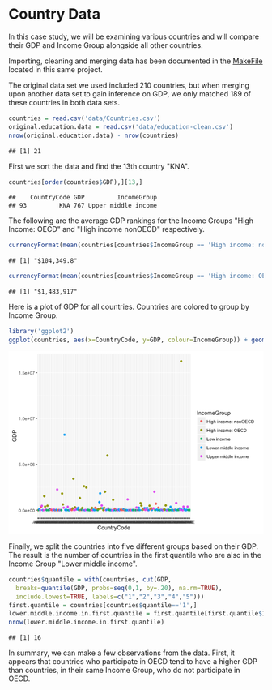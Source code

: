 Country Data
================

In this case study, we will be examining various countries and will compare their GDP and Income Group alongside all other countries.

Importing, cleaning and merging data has been documented in the [MakeFile](MakeFile.Rmd) located in this same project.

The original data set we used included 210 countries, but when merging upon another data set to gain inference on GDP, we only matched 189 of these countries in both data sets.

``` r
countries = read.csv('data/Countries.csv')
original.education.data = read.csv('data/education-clean.csv')
nrow(original.education.data) - nrow(countries)
```

    ## [1] 21

First we sort the data and find the 13th country "KNA".

``` r
countries[order(countries$GDP),][13,]
```

    ##    CountryCode GDP         IncomeGroup
    ## 93         KNA 767 Upper middle income

The following are the average GDP rankings for the Income Groups "High Income: OECD" and "High income nonOECD" respectively.

``` r
currencyFormat(mean(countries[countries$IncomeGroup == 'High income: nonOECD',]$GDP))
```

    ## [1] "$104,349.8"

``` r
currencyFormat(mean(countries[countries$IncomeGroup == 'High income: OECD',]$GDP))
```

    ## [1] "$1,483,917"

Here is a plot of GDP for all countries. Countries are colored to group by Income Group.

``` r
library('ggplot2')
ggplot(countries, aes(x=CountryCode, y=GDP, colour=IncomeGroup)) + geom_point() + scale_fill_manual(values=c('#CC6666', '#9999CC', '#66CC99', '#3c0', 'c65', '3c9'))
```

![](README_files/figure-markdown_github/unnamed-chunk-5-1.png)

Finally, we split the countries into five different groups based on their GDP. The result is the number of countries in the first quantile who are also in the Income Group "Lower middle income".

``` r
countries$quantile = with(countries, cut(GDP,
  breaks=quantile(GDP, probs=seq(0,1, by=.20), na.rm=TRUE),
  include.lowest=TRUE, labels=c("1","2","3","4","5")))
first.quantile = countries[countries$quantile=='1',]
lower.middle.income.in.first.quantile = first.quantile[first.quantile$IncomeGroup == 'Lower middle income',]
nrow(lower.middle.income.in.first.quantile)
```

    ## [1] 16

In summary, we can make a few observations from the data. First, it appears that countries who participate in OECD tend to have a higher GDP than countries, in their same Income Group, who do not participate in OECD.
